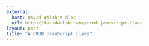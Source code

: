 ```yaml
---
external: 
  host: David Walsh's blog
  url: http://davidwalsh.name/crud-javascript-class
layout: post
title: "A CRUD JavaScript class"
---
```

